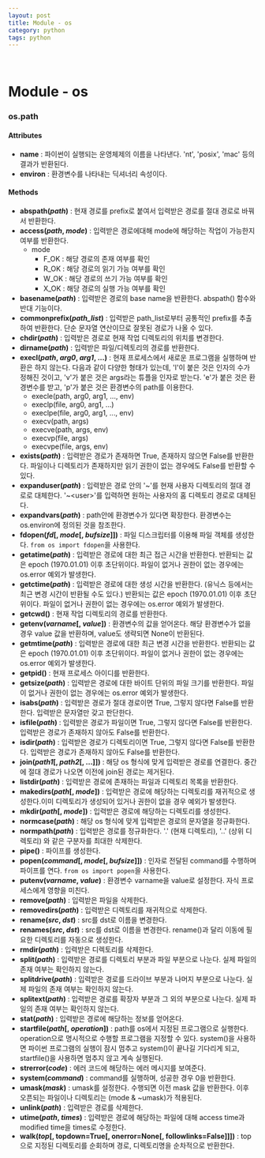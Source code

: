 ```yaml
---
layout: post
title: Module - os
category: python
tags: python
---
```


&nbsp;

# Module - os

### os.path

#### Attributes

- **name** : 파이썬이 실행되는 운영체제의 이름을 나타낸다. 'nt', 'posix', 'mac' 등의 결과가 반환된다.
- **environ** : 환경변수를 나타내는 딕셔너리 속성이다.

#### Methods

- **abspath(*path*)** : 현재 경로를 prefix로 붙여서 입력받은 경로를 절대 경로로 바꿔서 반환한다.
- **access(*path*, *mode*)** : 입력받은 경로에대해 mode에 해당하는 작업이 가능한지 여부를 반환한다.
  - mode
    - F_OK : 해당 경로의 존재 여부를 확인
    - R_OK : 해당 경로의 읽기 가능 여부를 확인
    - W_OK : 해당 경로의 쓰기 가능 여부를 확인
    - X_OK : 해당 경로의 실행 가능 여부를 확인
- **basename(*path*)** : 입력받은 경로의 base name을 반환한다. abspath() 함수와 반대 기능이다.
- **commonprefix(*path_list*)** : 입력받은 path_list로부터 공통적인 prefix를 추출하여 반환한다. 단순 문자열 연산이므로 잘못된 경로가 나올 수 있다.
- **chdir(*path*)** : 입력받은 경로로 현재 작업 디렉토리의 위치를 변경한다.
- **dirname(*path*)** : 입력받은 파일/디렉토리의 경로를 반환한다.
- **execl(*path*, *arg0*, *arg1*, ...)** : 현재 프로세스에서 새로운 프로그램을 실행하며 반환은 하지 않는다. 다음과 같이 다양한 형태가 있는데, 'l'이 붙은 것은 인자의 수가 정해진 것이고, 'v'가 붙은 것은 args라는 튜플을 인자로 받는다. 'e'가 붙은 것은 환경변수를 받고, 'p'가 붙은 것은 환경변수의 path를 이용한다.
  - execle(path, arg0, arg1, ..., env)
  - execlp(file, arg0, arg1, ...)
  - execlpe(file, arg0, arg1, ..., env)
  - execv(path, args)
  - execve(path, args, env)
  - execvp(file, args)
  - execvpe(file, args, env)
- **exists(*path*)** : 입력받은 경로가 존재하면 True, 존재하지 않으면 False를 반환한다. 파일이나 디렉토리가 존재하지만 읽기 권한이 없는 경우에도 False를 반환할 수 있다.
- **expanduser(*path*)** : 입력받은 경로 안의 '~'를 현재 사용자 디렉토리의 절대 경로로 대체한다. '~\<user\>'를 입력하면 원하는 사용자의 홈 디렉토리 경로로 대체된다.
- **expandvars(*path*)** : path안에 환경변수가 있다면 확장한다. 환경변수는 os.environ에 정의된 것을 참조한다.
- **fdopen(*fd*[, *mode*[, *bufsize*]])** : 파일 디스크립터를 이용해 파일 객체를 생성한다. `from os import fdopen`을 사용한다.
- **getatime(*path*)** : 입력받은 경로에 대한 최근 접근 시간을 반환한다. 반환되는 값은 epoch (1970.01.01) 이후 초단위이다. 파일이 없거나 권한이 없는 경우에는 os.error 예외가 발생한다.
- **getctime(*path*)** : 입력받은 경로에 대한 생성 시간을 반환한다. (유닉스 등에서는 최근 변경 시간이 반환될 수도 있다.) 반환되는 값은 epoch (1970.01.01) 이후 초단위이다. 파일이 없거나 권한이 없는 경우에는 os.error 예외가 발생한다.
- **getcwd()** : 현재 작업 디렉토리의 경로를 반환한다.
- **getenv(*varname*[, *value*])** : 환경변수의 값을 얻어온다. 해당 환경변수가 없을 경우 value 값을 반환하며, value도 생략되면 None이 반환된다.
- **getmtime(*path*)** : 입력받은 경로에 대한 최근 변경 시간을 반환한다. 반환되는 값은 epoch (1970.01.01) 이후 초단위이다. 파일이 없거나 권한이 없는 경우에는 os.error 예외가 발생한다.
- **getpid()** : 현재 프로세스 아이디를 반환한다.
- **getsize(*path*)** : 입력받은 경로에 대한 바이트 단위의 파일 크기를 반환한다. 파일이 없거나 권한이 없는 경우에는 os.error 예외가 발생한다.
- **isabs(*path*)** : 입력받은 경로가 절대 경로이면 True, 그렇지 않다면 False를 반환한다. 입력받은 문자열만 갖고 판단한다.
- **isfile(*path*)** : 입력받은 경로가 파일이면 True, 그렇지 않다면 False를 반환한다. 입력받은 경로가 존재하지 않아도 False를 반환한다.
- **isdir(*path*)** : 입력받은 경로가 디렉토리이면 True, 그렇지 않다면 False를 반환한다. 입력받은 경로가 존재하지 않아도 False를 반환한다.
- **join(*path1*[, *path2*[, ...]])** : 해당 os 형식에 맞게 입력받은 경로를 연결한다. 중간에 절대 경로가 나오면 이전에 join된 경로는 제거된다.
- **listdir(*path*)** : 입력받은 경로에 존재하는 파일과 디렉토리 목록을 반환한다.
- **makedirs(*path*[, *mode*])** : 입력받은 경로에 해당하는 디렉토리를 재귀적으로 생성한다.이미 디렉토리가 생성되어 있거나 권한이 없을 경우 예외가 발생한다.
- **mkdir(*path*[, *mode*])** : 입력받은 경로에 해당하는 디렉토리를 생성한다.
- **normcase(*path*)** : 해당 os 형식에 맞게 입력받은 경로의 문자열을 정규화한다.
- **normpath(*path*)** : 입력받은 경로를 정규화한다. '.' (현재 디렉토리), '..' (상위 디렉토리) 와 같은 구분자를 최대한 삭제한다.
- **pipe()** : 파이프를 생성한다.
- **popen(*command*[, *mode*[, *bufsize*]])** : 인자로 전달된 command를 수행하며 파이프를 연다. `from os import popen`을 사용한다.
- **putenv(*varname*, *value*)** : 환경변수 varname을 value로 설정한다. 자식 프로세스에게 영향을 미친다.
- **remove(*path*)** : 입력받은 파일을 삭제한다.
- **removedirs(*path*)** : 입력받은 디렉토리를 재귀적으로 삭제한다.
- **rename(*src*, *dst*)** : src를 dst로 이름을 변경한다.
- **renames(*src*, *dst*)** : src를 dst로 이름을 변경한다. rename()과 달리 이동에 필요한 디렉토리를 자동으로 생성한다.
- **rmdir(*path*)** : 입력받은 디렉토리를 삭제한다.
- **split(*path*)** : 입력받은 경로를 디렉토리 부분과 파일 부분으로 나눈다. 실제 파일의 존재 여부는 확인하지 않는다.
- **splitdrive(*path*)** : 입력받은 경로를 드라이브 부분과 나머지 부분으로 나눈다. 실제 파일의 존재 여부는 확인하지 않는다.
- **splitext(*path*)** : 입력받은 경로를 확장자 부분과 그 외의 부분으로 나눈다. 실제 파일의 존재 여부는 확인하지 않는다.
- **stat(*path*)** : 입력받은 경로에 해당하는 정보를 얻어온다.
- **startfile(*path*[, *operation*])** : path를 os에서 지정된 프로그램으로 실행한다. operation으로 명시적으로 수행할 프로그램을 지정할 수 있다. system()을 사용하면 파이썬 프로그램의 실행이 잠시 멈추고 system()이 끝나길 기다리게 되고, startfile()을 사용하면 멈추지 않고 계속 실행된다.
- **strerror(*code*)** : 에러 코드에 해당하는 에러 메시지를 보여준다.
- **system(*command*)** : command를 실행하며, 성공한 경우 0을 반환한다.
- **umask(*mask*)** : umask를 설정한다. 수행되면 이전 mask 값을 반환한다. 이후 오픈되는 파일이나 디렉토리는 (mode & ~umask)가 적용된다.
- **unlink(*path*)** : 입력받은 경로를 삭제한다.
- **utime(*path*, *times*)** : 입력받은 경로에 해당하는 파일에 대해 access time과 modified time을 times로  수정한다.
- **walk(*top*[, topdown=True[, onerror=None[, followlinks=False]]])** : top으로 지정된 디렉토리를 순회하며 경로, 디렉토리명을 순차적으로 반환한다.

